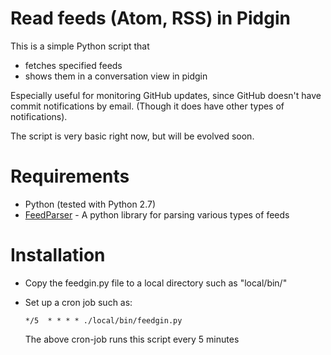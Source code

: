 # Read feeds (Atom, RSS) in Pidgin
This is a simple Python script that

  * fetches specified feeds
  * shows them in a conversation view in pidgin

Especially useful for monitoring GitHub updates, since GitHub doesn't have commit notifications by email.
(Though it does have other types of notifications).

The script is very basic right now, but will be evolved soon.

# Requirements

  * Python (tested with Python 2.7)
  * [FeedParser][FP] - A python library for parsing various types of feeds

  [FP]: http://www.feedparser.org

# Installation

  * Copy the feedgin.py file to a local directory such as "local/bin/"
  * Set up a cron job such as:

        */5  * * * * ./local/bin/feedgin.py

    The above cron-job runs this script every 5 minutes